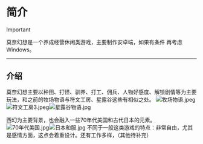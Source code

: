 # 简介

> [!IMPORTANT]
> 莫奈幻想是一个养成经营休闲类游戏，主要制作安卓端，如果有条件 再考虑Windows。

---

## 介绍

莫奈幻想主要以种田、打怪、驯养、打工、佣兵、人物好感度、解锁剧情等为主要玩法，和之前的牧场物语与符文工房、星露谷这些有相似之处。
![牧场物语.jpeg](https://img.picui.cn/free/2025/04/12/67f9e30caa793.jpeg)![符文工房3.jpeg](https://img.picui.cn/free/2025/04/12/67f9e30f3b357.jpeg)![星露谷物语.jpg](https://img.picui.cn/free/2025/04/12/67f9e30f2e1bc.jpg) 

西幻为主要背景，也会融入一些70年代美国和古代日本的元素。                  ![70年代美国.jpg](https://img.picui.cn/free/2025/04/12/67f9e314aa9f4.jpg)![日本和服.jpg](https://img.picui.cn/free/2025/04/12/67f9e314deac5.jpg)        不同于一般这类游戏的特点：非常自由，尤其是感情方面，这点会着重设计。还有工作多样，（其他待补充）                
